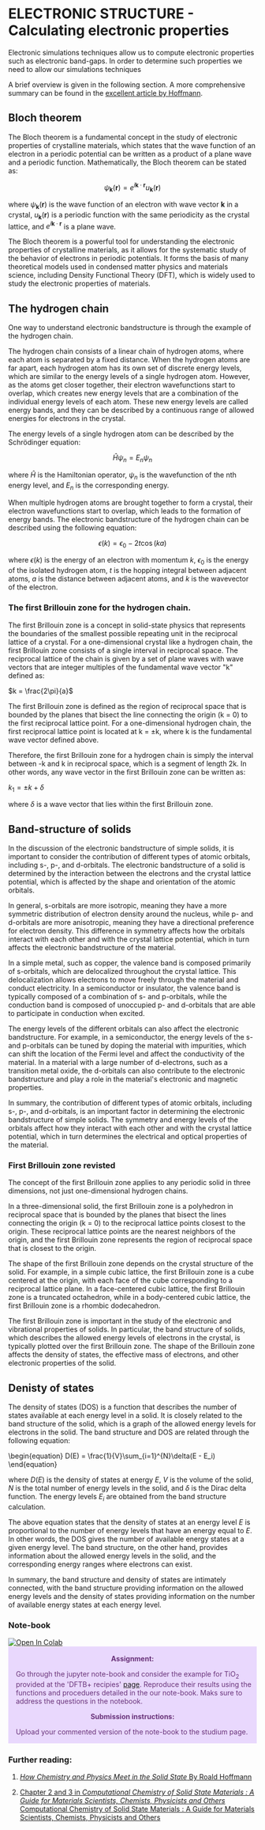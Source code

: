 # ELECTRONIC STRUCTURE - Calculating electronic properties

Electronic simulations techniques allow us to compute electronic properties such as electronic band-gaps. In order to determine such properties we need to allow our simulations techniques

A brief overview is given in the following section. A more comprehensive summary can be found in the [excellent article by Hoffmann](https://onlinelibrary.wiley.com/doi/epdf/10.1002/anie.198708461).


## Bloch theorem
The Bloch theorem is a fundamental concept in the study of electronic properties of crystalline materials, which states that the wave function of an electron in a periodic potential can be written as a product of a plane wave and a periodic function. Mathematically, the Bloch theorem can be stated as:

$$\psi_{\mathbf{k}}(\mathbf{r}) = e^{i\mathbf{k}\cdot\mathbf{r}} u_{\mathbf{k}}(\mathbf{r})$$

where $\psi_{\mathbf{k}}(\mathbf{r})$ is the wave function of an electron with wave vector $\mathbf{k}$ in a crystal, $u_{\mathbf{k}}(\mathbf{r})$ is a periodic function with the same periodicity as the crystal lattice, and $e^{i\mathbf{k}\cdot\mathbf{r}}$ is a plane wave.

The Bloch theorem is a powerful tool for understanding the electronic properties of crystalline materials, as it allows for the systematic study of the behavior of electrons in periodic potentials. It forms the basis of many theoretical models used in condensed matter physics and materials science, including Density Functional Theory (DFT), which is widely used to study the electronic properties of materials.

## The hydrogen chain

One way to understand electronic bandstructure is through the example of the hydrogen chain.

The hydrogen chain consists of a linear chain of hydrogen atoms, where each atom is separated by a fixed distance. When the hydrogen atoms are far apart, each hydrogen atom has its own set of discrete energy levels, which are similar to the energy levels of a single hydrogen atom. However, as the atoms get closer together, their electron wavefunctions start to overlap, which creates new energy levels that are a combination of the individual energy levels of each atom. These new energy levels are called energy bands, and they can be described by a continuous range of allowed energies for electrons in the crystal.

The energy levels of a single hydrogen atom can be described by the Schrödinger equation:

$$\hat{H}\psi_n = E_n\psi_n$$

where $\hat{H}$ is the Hamiltonian operator, $\psi_n$ is the wavefunction of the nth energy level, and $E_n$ is the corresponding energy.

When multiple hydrogen atoms are brought together to form a crystal, their electron wavefunctions start to overlap, which leads to the formation of energy bands. The electronic bandstructure of the hydrogen chain can be described using the following equation:

$$\epsilon(k) = \epsilon_0 - 2t\cos(ka)$$

where $\epsilon(k)$ is the energy of an electron with momentum $k$, $\epsilon_0$ is the energy of the isolated hydrogen atom, $t$ is the hopping integral between adjacent atoms, $a$ is the distance between adjacent atoms, and $k$ is the wavevector of the electron.

### The first Brillouin zone for the hydrogen chain.

The first Brillouin zone is a concept in solid-state physics that represents the boundaries of the smallest possible repeating unit in the reciprocal lattice of a crystal. For a one-dimensional crystal like a hydrogen chain, the first Brillouin zone consists of a single interval in reciprocal space. The reciprocal lattice of the chain is given by a set of plane waves with wave vectors that are integer multiples of the fundamental wave vector "k" defined as:

$k = \frac{2\pi}{a}$

The first Brillouin zone is defined as the region of reciprocal space that is bounded by the planes that bisect the line connecting the origin (k = 0) to the first reciprocal lattice point. For a one-dimensional hydrogen chain, the first reciprocal lattice point is located at k = ±k, where k is the fundamental wave vector defined above.

Therefore, the first Brillouin zone for a hydrogen chain is simply the interval between -k and k in reciprocal space, which is a segment of length 2k. In other words, any wave vector in the first Brillouin zone can be written as:

$k_1 = \pm k + \delta$

where $\delta$ is a wave vector that lies within the first Brillouin zone.

## Band-structure of solids

In the discussion of the electronic bandstructure of simple solids, it is important to consider the contribution of different types of atomic orbitals, including s-, p-, and d-orbitals. The electronic bandstructure of a solid is determined by the interaction between the electrons and the crystal lattice potential, which is affected by the shape and orientation of the atomic orbitals.

In general, s-orbitals are more isotropic, meaning they have a more symmetric distribution of electron density around the nucleus, while p- and d-orbitals are more anisotropic, meaning they have a directional preference for electron density. This difference in symmetry affects how the orbitals interact with each other and with the crystal lattice potential, which in turn affects the electronic bandstructure of the material.

In a simple metal, such as copper, the valence band is composed primarily of s-orbitals, which are delocalized throughout the crystal lattice. This delocalization allows electrons to move freely through the material and conduct electricity. In a semiconductor or insulator, the valence band is typically composed of a combination of s- and p-orbitals, while the conduction band is composed of unoccupied p- and d-orbitals that are able to participate in conduction when excited.

The energy levels of the different orbitals can also affect the electronic bandstructure. For example, in a semiconductor, the energy levels of the s- and p-orbitals can be tuned by doping the material with impurities, which can shift the location of the Fermi level and affect the conductivity of the material. In a material with a large number of d-electrons, such as a transition metal oxide, the d-orbitals can also contribute to the electronic bandstructure and play a role in the material's electronic and magnetic properties.

In summary, the contribution of different types of atomic orbitals, including s-, p-, and d-orbitals, is an important factor in determining the electronic bandstructure of simple solids. The symmetry and energy levels of the orbitals affect how they interact with each other and with the crystal lattice potential, which in turn determines the electrical and optical properties of the material.

### First Brillouin zone revisted

The concept of the first Brillouin zone applies to any periodic solid in three dimensions, not just one-dimensional hydrogen chains.

In a three-dimensional solid, the first Brillouin zone is a polyhedron in reciprocal space that is bounded by the planes that bisect the lines connecting the origin (k = 0) to the reciprocal lattice points closest to the origin. These reciprocal lattice points are the nearest neighbors of the origin, and the first Brillouin zone represents the region of reciprocal space that is closest to the origin.

The shape of the first Brillouin zone depends on the crystal structure of the solid. For example, in a simple cubic lattice, the first Brillouin zone is a cube centered at the origin, with each face of the cube corresponding to a reciprocal lattice plane. In a face-centered cubic lattice, the first Brillouin zone is a truncated octahedron, while in a body-centered cubic lattice, the first Brillouin zone is a rhombic dodecahedron.

The first Brillouin zone is important in the study of the electronic and vibrational properties of solids. In particular, the band structure of solids, which describes the allowed energy levels of electrons in the crystal, is typically plotted over the first Brillouin zone. The shape of the Brillouin zone affects the density of states, the effective mass of electrons, and other electronic properties of the solid.


## Denisty of states
The density of states (DOS) is a function that describes the number of states available at each energy level in a solid. It is closely related to the band structure of the solid, which is a graph of the allowed energy levels for electrons in the solid. The band structure and DOS are related through the following equation:

\begin{equation}
D(E) = \frac{1}{V}\sum_{i=1}^{N}\delta(E - E_i)
\end{equation}

where $D(E)$ is the density of states at energy $E$, $V$ is the volume of the solid, $N$ is the total number of energy levels in the solid, and $\delta$ is the Dirac delta function. The energy levels $E_i$ are obtained from the band structure calculation.

The above equation states that the density of states at an energy level $E$ is proportional to the number of energy levels that have an energy equal to $E$. In other words, the DOS gives the number of available energy states at a given energy level. The band structure, on the other hand, provides information about the allowed energy levels in the solid, and the corresponding energy ranges where electrons can exist.

In summary, the band structure and density of states are intimately connected, with the band structure providing information on the allowed energy levels and the density of states providing information on the number of available energy states at each energy level.

### Note-book
<a target="_blank" href="https://colab.research.google.com/github/jollactic/Modelling_course/blob/main/ES/Tutorial.ipynb">
  <img src="https://colab.research.google.com/assets/colab-badge.svg" alt="Open In Colab"/>
</a>


<div class="warning" style='padding:0.1em; background-color:#E9D8FD; color:#69337A'>
<span>
<p style='margin-top:1em; text-align:center'>
<b>Assignment:</b></p>
<p style='margin-left:1em;'>
Go through the jupyter note-book and consider the example for TiO<sub>2</sub> provided at the 'DFTB+ recipies' <a href="https://dftbplus-recipes.readthedocs.io/en/latest/basics/bandstruct.html">page</a>. Reproduce their results using the functions and proceduers detailed in the our note-book. Maks sure to address the questions in the notebook.

<p style='margin-top:1em; text-align:center'>
<b>Submission instructions:</b></p>
<p style='margin-left:1em;'>

<p style='margin-left:1em;'>
Upload your commented version of the note-book to the studium page. 


</p></span>
</div>

### Further reading:

1. [*How Chemistry and Physics Meet in the Solid State* By Roald Hoffmann](https://onlinelibrary.wiley.com/doi/epdf/10.1002/anie.198708461)

2. [Chapter 2 and 3 in *Computational Chemistry of Solid State Materials : A Guide for Materials Scientists, Chemists, Physicists and Others* Computational Chemistry of Solid State Materials : A Guide for Materials Scientists, Chemists, Physicists and Others](https://ebookcentral.proquest.com/lib/uu/reader.action?docID=481650#)

